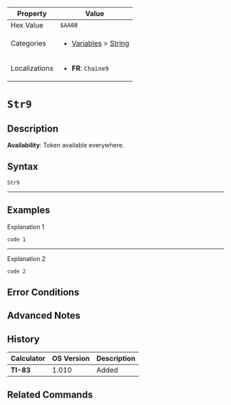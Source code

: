 | Property      | Value |
|---------------|-------|
| Hex Value     | `$AA08`|
| Categories    | <ul><li>[Variables](<../categories/Variables.md>) > [String](<../categories/Variables.md#String>)</li></ul> |
| Localizations | <ul><li><b>FR</b>: `Chaine9`</li></ul> |

# `Str9`

## Description



<b>Availability</b>: Token available everywhere.

## Syntax
`Str9`

<hr>

## Examples

Explanation 1
```ti-basic
code 1
```
---
Explanation 2
```ti-basic
code 2
```

## Error Conditions


## Advanced Notes


## History
| Calculator | OS Version | Description |
|------------|------------|-------------|
| <b>TI-83</b> | 1.010 | Added |

## Related Commands

